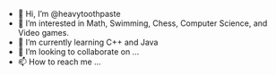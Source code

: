 - 👋 Hi, I’m @heavytoothpaste
- 👀 I’m interested in Math, Swimming, Chess, Computer Science, and Video games.
- 🌱 I’m currently learning C++ and Java
- 💞️ I’m looking to collaborate on ...
- 📫 How to reach me ...

<!---
heavytoothpaste/heavytoothpaste is a ✨ special ✨ repository because its `README.md` (this file) appears on your GitHub profile.
You can click the Preview link to take a look at your changes.
--->
